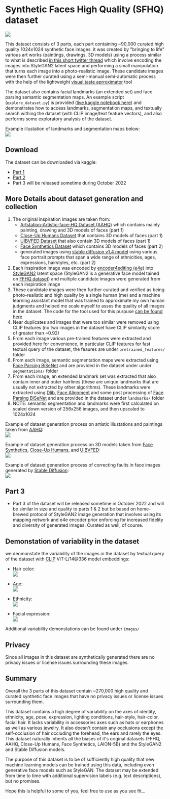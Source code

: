 # Synthetic Faces High Quality (SFHQ) dataset  

![](https://github.com/SelfishGene/SFHQ-dataset/blob/main/images/SFHQ_sample_4x8.jpg)


This dataset consists of 3 parts, each part containing ~90,000 curated high quality 1024x1024 synthetic face images. it was created by "bringing to life" various art works (paintings, drawings, 3D models) using a process similar to what is described [in this short twitter thread](https://twitter.com/DavidBeniaguev/status/1376020024511627273?s=20&t=kH9J5mV9hL8e3y8PruuB5Q) which involve encoding the images into StyleGAN2 latent space and performing a small manipulation that turns each image into a photo-realistic image. These candidate images were then further curated using a semi-manual semi-automatic process with the help of the lightweight [visual taste aprroximator](https://github.com/SelfishGene/visual_taste_approximator) tool

The dataset also contains facial landmarks (an extended set) and face parsing semantic segmentation maps. An example script (`explore_dataset.py`) is provided ([live kaggle notebook here](https://www.kaggle.com/code/selfishgene/explore-synthetic-faces-hq-sfhq-dataset)) and demonstrates how to access landmarks, segmentation maps, and textually search withing the dataset (with CLIP image/text feature vectors), and also performs some exploratory analysis of the dataset.

Example illustation of landmarks and segmentation maps below:  
![](https://github.com/SelfishGene/SFHQ-dataset/blob/main/images/SFHQ_sample_landmarks_segmentation.jpg)

## Download
The dataset can be downloaded via kaggle:
- [Part 1](https://www.kaggle.com/datasets/selfishgene/synthetic-faces-high-quality-sfhq-part-1)
- [Part 2](https://www.kaggle.com/datasets/selfishgene/synthetic-faces-high-quality-sfhq-part-2)
- Part 3 will be released sometime during October 2022

## More Details about dataset generation and collection
1. The original inspiration images are taken from:
    - [Artstation-Artistic-face-HQ Dataset (AAHQ)](https://github.com/onion-liu/aahq-dataset) which contains mainly painting, drawing and 3D models of faces (part 1)
    - [Close-Up Humans Dataset](https://opensynthetics.com/dataset/close-up-humans-dataset-by-synthesis-ai/) that contains 3D models of faces (part 1)
    - [UIBVFED Dataset](http://ugivia.uib.es/uibvfed/) that also contain 3D models of faces (part 1)
    - [Face Synthetics Dataset](https://github.com/microsoft/FaceSynthetics) which contains 3D models of faces (part 2)
    - generated images using [stable diffusion v1.4 model](https://github.com/CompVis/stable-diffusion) using various face portrait prompts that span a wide range of ethnicities, ages, expressions, hairstyles, etc. (part 2)
1. Each inspiration image was encoded by [encoder4editing (e4e)](https://github.com/omertov/encoder4editing) into [StyleGAN2](https://github.com/NVlabs/stylegan2-ada-pytorch) latent space (StyleGAN2 is a generative face model tained on [FFHQ dataset](https://github.com/NVlabs/ffhq-dataset)) and multiple candidate images were generated from each inspiration image
1. These candidate images were then further curated and verified as being photo-realistic and high quality by a single human (me) and a machine learning assistant model that was trained to approximate my own human judgments and helped me scale myself to asses the quality of all images in the dataset. The code for the tool used for this purpuse [can be found here](https://github.com/SelfishGene/visual_taste_approximator)
1. Near duplicates and images that were too similar were removed using CLIP features (no two images in the dataset have CLIP similarity score of greater than ~0.92)
1. From each image various pre-trained features were extracted and provided here for convenience, in particular CLIP features for fast textual query of the dataset, the feaures are under `pretrained_features/` folder
1. From each image, semantic segmentation maps were extracted using [Face Parsing BiSeNet](https://github.com/zllrunning/face-parsing.PyTorch) and are provided in the dataset under under `segmentations/` folder
1. From each image, an extended landmark set was extracted that also contain inner and outer hairlines (these are unique landmarks that are usually not extracted by other algorithms). These landmarks were extracted using [Dlib](https://github.com/davisking/dlib), [Face Alignment](https://github.com/1adrianb/face-alignment) and some post processing of [Face Parsing BiSeNet](https://github.com/zllrunning/face-parsing.PyTorch) and are provided in the dataset under `landmarks/` folder
1. NOTE: semantic segmentation and landmarks were first calculated on scaled down version of 256x256 images, and then upscaled to 1024x1024

Example of dataset generation process on artistic illustations and paintings taken from [AAHQ](https://github.com/onion-liu/aahq-dataset):  
![](https://github.com/SelfishGene/SFHQ-dataset/blob/main/images/bring_to_life_process_paintings.jpg)

Example of dataset generation process on 3D models taken from [Face Synthetics](https://github.com/microsoft/FaceSynthetics), [Close-Up Humans](https://opensynthetics.com/dataset/close-up-humans-dataset-by-synthesis-ai/), and [UIBVFED](http://ugivia.uib.es/uibvfed/):  
![](https://github.com/SelfishGene/SFHQ-dataset/blob/main/images/bring_to_life_process_3D_models.jpg)

Example of dataset generation process of correcting faults in face images generated by [Stable Diffusion](https://github.com/CompVis/stable-diffusion):  
![](https://github.com/SelfishGene/SFHQ-dataset/blob/main/images/bring_to_life_process_stable_diffusion.jpg)


## Part 3
- Part 3 of the dataset will be released sometime in October 2022 and will be similar in size and quality to parts 1 & 2 but be based on home-brewed protocol of StyleGAN2 image generation that involves using its mapping network and e4e encoder prior enforcing for increased fidelity and diversity  of generated images. Curated as well, of course.

## Demonstation of variability in the dataset 
we deomonstate the variability of the images in the dataset by textual query of the dataset with [CLIP](https://github.com/openai/CLIP) ViT-L/14@336 model embeddings:  
- Hair color:  
![](https://github.com/SelfishGene/SFHQ-dataset/blob/main/images/SFHQ_variability_hair_color.jpg)

- Age:  
![](https://github.com/SelfishGene/SFHQ-dataset/blob/main/images/SFHQ_variability_age.jpg)

- Ethnicity:  
![](https://github.com/SelfishGene/SFHQ-dataset/blob/main/images/SFHQ_variability_ethnicity.jpg)

- Facial expression:  
![](https://github.com/SelfishGene/SFHQ-dataset/blob/main/images/SFHQ_variability_expression.jpg)  

Additional variability demonstations can be found under `images/`

## Privacy
Since all images in this dataset are synthetically generated there are no privacy issues or license issues surrounding these images.  

## Summary
Overall the 3 parts of this dataset contain ~270,000 high quality and curated synthetic face images that have no privacy issues or license issues surrounding them.  

This dataset contains a high degree of variability on the axes of identity, ethnicity, age, pose, expression, lighting conditions, hair-style, hair-color, facial hair. It lacks variability in accessories axes such as hats or earphones as well as various jewelry. It also doesn't contain any occlusions except the self-occlusion of hair occluding the forehead, the ears and rarely the eyes. This dataset naturally inherits all the biases of it's original datasets (FFHQ, AAHQ, Close-Up Humans, Face Synthetics, LAION-5B) and the StyleGAN2 and Stable Diffusion models.  

The purpose of this dataset is to be of sufficiently high quality that new machine learning models can be trained using this data, including even generative face models such as StyleGAN. The dataset may be extended from time to time with additional supervision labels (e.g. text descriptions), but no promises.

Hope this is helpful to some of you, feel free to use as you see fit...




